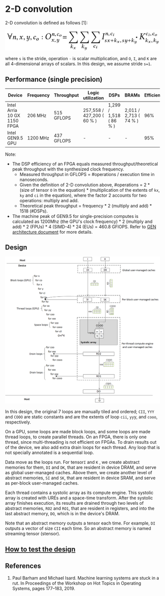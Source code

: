 # 2-D convolution

2-D convolution is defined as follows [1]:

![2dconv-original-equation](figures/conv-equation.png) 

where `s` is the stride, operation `·` is scalar multiplication, and `O`, `I`, and `K` are all 4-dimensional arrays of scalars.  In this design, we assume  stride `s=1`.  

## Performance (single precision)

| Device | Frequency | Throughput | Logic utilization | DSPs | BRAMs | Efficiency | Tensor Sizes | Device compiler |
| ------ | --------- | ------ | --------- | ---- | ----- | -------------- | ----- | -------------- |
| Intel Arria 10 GX 1150 FPGA | 206 MHz | 515 GFLOPS | 257,558 / 427,200 ( 60 % ) | 1,299 / 1,518 ( 86 % ) | 2,011 / 2,713 ( 74 % ) | 96%   | I(64,256,1x60+3,1x60+3) * K(256,256,3,3) | aoc 19.4.0 |
| Intel GEN9.5 GPU | 1200 MHz | 437 GFLOPS | - | - | - | 95%   | I(64,256,1x64+3,1x64+3) * K(256,256,3,3) | CM Dev Package 20200119 |

Note:

- The DSP efficiency of an FPGA equals measured throughput/theoretical peak throughput with the synthesized clock frequency.
  - Measured throughput in GFLOPS = #operations / execution time  in nanoseconds.
  - Given the definition of 2-D convolution  above, #operations =  2 * (size of tensor `O` in the equation) * (multiplication of the extents of `kx`, `ky` and `ci` in the equation), where the factor 2 accounts for two operations: multiply and add.
  - Theoretical peak throughput = frequency  * 2 (multiply and add)  * 1518 (#DSPs).
- The machine peak of GEN9.5 for single-precision computes is calculated as 1200Mhz (the GPU's clock frequency) * 2 (multiply and add) * 2 (FPUs) * 4 (SIMD-4) * 24 (EUs) = 460.8 GFlOPS.  Refer to [GEN architecture document](https://www.intel.com/content/dam/develop/external/us/en/documents/the-compute-architecture-of-intel-processor-graphics-gen9-v1d0.pdf) for more details.

## Design

![Design](figures/conv-design.png)

In this design, the original 7 loops are manually tiled and ordered; `CII`, `YYY` and `COOO` are static constants and are the extents of loop `cii`, `yy`y, and `cooo`, respectively. 

On a GPU, some loops are made block loops,  and some loops are made thread loops, to create parallel threads. On an FPGA, there  is only one thread, since multi-threading is not efficient on FPGAs. To drain results out of the device, we also add extra drain loops for each thread. Any loop that is not specially annotated is a sequential loop. 

Data move as the loops run. For tensor`I` and `K` ,  we create abstract memories for them, `DI` and `DK`, that are resident in device DRAM, and serve as global user-managed caches. Above them, we create another level of abstract memories, `SI` and `SK`, that are resident in device SRAM, and serve as per-block user-managed caches.

Each thread contains a systolic array as its compute engine. This systolic array is created with UREs and a space-time transform. After the systolic array finishes execution, its results are drained through two levels of abstract memories, `RO2` and `RO1`,  that are resident in registers, and into the last abstract memory, `DO`, which is in the device's DRAM.

Note that an abstract memory outputs a tensor each time. For example, `DI` outputs a vector of size `CII` each time. So an abstract memory is named streaming tensor (stensor). 

## [How to test the design](../../../../README.md#Performance-tests)

## References

1. Paul Barham and Michael Isard. Machine learning systems are stuck in a rut. In Proceedings of the Workshop on Hot Topics in Operating Systems, pages 177–183, 2019.  

